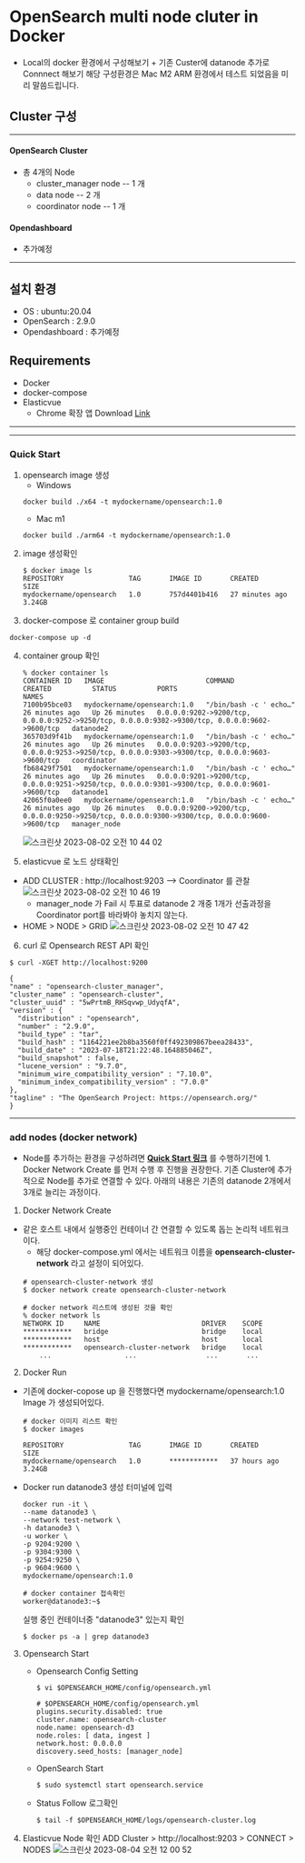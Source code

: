 # OpenSearch multi node cluter in Docker
- Local의 docker 환경에서 구성해보기 + 기존 Custer에 datanode 추가로 Connnect 해보기
해당 구성환경은 Mac M2 ARM 환경에서 테스트 되었음을 미리 말씀드립니다.

## Cluster 구성
---
#### OpenSearch Cluster
- 총 4개의 Node
  - cluster_manager node -- 1 개
  - data node -- 2 개
  - coordinator node -- 1 개
#### Opendashboard 
- 추가예정
---

## 설치 환경
- OS : ubuntu:20.04
- OpenSearch : 2.9.0
- Opendashboard : 추가예정

## Requirements
- Docker
- docker-compose
- Elasticvue
  -  Chrome 확장 앱 Download [Link]
---
---

### Quick Start

1. opensearch image 생성
   - Windows
    ```shell
    docker build ./x64 -t mydockername/opensearch:1.0 
    ```
   - Mac m1
    ```shell
    docker build ./arm64 -t mydockername/opensearch:1.0 
    ```
2. image 생성확인
    ```shell
    $ docker image ls
    REPOSITORY                TAG       IMAGE ID       CREATED          SIZE
    mydockername/opensearch   1.0       757d4401b416   27 minutes ago   3.24GB
    ``` 
3. docker-compose 로 container group build
  ```shell
  docker-compose up -d
  ```

4. container group 확인
    ```shell
    % docker container ls
    CONTAINER ID   IMAGE                         COMMAND                  CREATED          STATUS          PORTS                                                                                            NAMES
    7100b95bce03   mydockername/opensearch:1.0   "/bin/bash -c ' echo…"   26 minutes ago   Up 26 minutes   0.0.0.0:9202->9200/tcp, 0.0.0.0:9252->9250/tcp, 0.0.0.0:9302->9300/tcp, 0.0.0.0:9602->9600/tcp   datanode2
    365703d9f41b   mydockername/opensearch:1.0   "/bin/bash -c ' echo…"   26 minutes ago   Up 26 minutes   0.0.0.0:9203->9200/tcp, 0.0.0.0:9253->9250/tcp, 0.0.0.0:9303->9300/tcp, 0.0.0.0:9603->9600/tcp   coordinator
    fb68429f7501   mydockername/opensearch:1.0   "/bin/bash -c ' echo…"   26 minutes ago   Up 26 minutes   0.0.0.0:9201->9200/tcp, 0.0.0.0:9251->9250/tcp, 0.0.0.0:9301->9300/tcp, 0.0.0.0:9601->9600/tcp   datanode1
    42065f0a0ee0   mydockername/opensearch:1.0   "/bin/bash -c ' echo…"   26 minutes ago   Up 26 minutes   0.0.0.0:9200->9200/tcp, 0.0.0.0:9250->9250/tcp, 0.0.0.0:9300->9300/tcp, 0.0.0.0:9600->9600/tcp   manager_node
    ```
    ![스크린샷 2023-08-02 오전 10 44 02](https://github.com/Themath93/opensearch-cluster/assets/108844287/a8679f69-33b1-4f00-b0ef-66a4f76f546c)

5. elasticvue 로 노드 상태확인
  - ADD CLUSTER : http://localhost:9203 --> Coordinator 를 관찰 
    ![스크린샷 2023-08-02 오전 10 46 19](https://github.com/Themath93/opensearch-cluster/assets/108844287/b8c03c85-d2aa-4ebc-bae1-bc5985de2bfe)
    - manager_node 가 Fail 시 투표로 datanode 2 개중 1개가 선출과정을 Coordinator port를 바라봐야 놓치지 않는다.
  - HOME > NODE > GRID
    ![스크린샷 2023-08-02 오전 10 47 42](https://github.com/Themath93/opensearch-cluster/assets/108844287/f8020dec-19c6-405a-8d0b-daa60bb6a2f7)

6. curl 로 Opensearch REST API 확인
  ```shell
  $ curl -XGET http://localhost:9200
  
  {
  "name" : "opensearch-cluster_manager",
  "cluster_name" : "opensearch-cluster",
  "cluster_uuid" : "5wPrtmB_RHSqvwp_UdyqfA",
  "version" : {
    "distribution" : "opensearch",
    "number" : "2.9.0",
    "build_type" : "tar",
    "build_hash" : "1164221ee2b8ba3560f0ff492309867beea28433",
    "build_date" : "2023-07-18T21:22:48.164885046Z",
    "build_snapshot" : false,
    "lucene_version" : "9.7.0",
    "minimum_wire_compatibility_version" : "7.10.0",
    "minimum_index_compatibility_version" : "7.0.0"
  },
  "tagline" : "The OpenSearch Project: https://opensearch.org/"
  }
  ```
---

### add nodes (docker network)
- Node를 추가하는 환경을 구성하려면 **[Quick Start 링크]** 를 수행하기전에 1. Docker Network Create 를 먼저 수행 후 진행을 권장한다.
기존 Cluster에 추가적으로 Node를 추가로 연결할 수 있다. 아래의
내용은 기존의 datanode 2개에서 3개로 늘리는 과정이다.

1. Docker Network Create
  - 같은 호스트 내에서 실행중인 컨테이너 간 연결할 수 있도록 돕는 논리적 네트워크이다.
    - 해당 docker-compose.yml 에서는 네트워크 이름을 **opensearch-cluster-network** 라고 설정이 되어있다.
    ```shell
    # opensearch-cluster-network 생성
    $ docker network create opensearch-cluster-network
    
    # docker network 리스트에 생성된 것을 확인
    % docker network ls
    NETWORK ID     NAME                         DRIVER    SCOPE
    ************   bridge                       bridge    local
    ************   host                         host      local
    ************   opensearch-cluster-network   bridge    local
        ...                  ...                 ...       ...
    ```
2. Docker Run
  - 기존에 docker-copose up 을 진행했다면 mydockername/opensearch:1.0 Image 가 생성되어있다.
    ```shell
    # docker 이미지 리스트 확인
    $ docker images
    
    REPOSITORY                TAG       IMAGE ID       CREATED        SIZE
    mydockername/opensearch   1.0       ************   37 hours ago   3.24GB
    ```
  - Docker run datanode3 생성 터미널에 입력
    ```shell
    docker run -it \
    --name datanode3 \
    --network test-network \
    -h datanode3 \
    -u worker \
    -p 9204:9200 \
    -p 9304:9300 \
    -p 9254:9250 \
    -p 9604:9600 \
    mydockername/opensearch:1.0
    ```
    
    ```shell
    # docker container 접속확인
    worker@datanode3:~$
    ```
    실행 중인 컨테이너중 "datanode3" 있는지 확인
    ```shell
    $ docker ps -a | grep datanode3
    ```
    
3. Opensearch Start
    - Opensearch Config Setting
      ```shell
      $ vi $OPENSEARCH_HOME/config/opensearch.yml
      ```
      
      ```shell
      # $OPENSEARCH_HOME/config/opensearch.yml
      plugins.security.disabled: true
      cluster.name: opensearch-cluster
      node.name: opensearch-d3
      node.roles: [ data, ingest ]
      network.host: 0.0.0.0
      discovery.seed_hosts: [manager_node]
      ```

   - OpenSearch Start
     ```shell
     $ sudo systemctl start opensearch.service
     ```

   - Status Follow
     로그확인
     ```sheell
     $ tail -f $OPENSEARCH_HOME/logs/opensearch-cluster.log
     ```
     
4. Elasticvue Node 확인
   ADD Cluster > http://localhost:9203 > CONNECT > NODES
   ![스크린샷 2023-08-04 오전 12 00 52](https://github.com/Themath93/opensearch-cluster/assets/108844287/2ddd6e95-0791-4897-9227-81e8077ffa42)

     
      

[Quick Start 링크]:[###-Quick-Start]
[Link]: https://chrome.google.com/webstore/detail/elasticvue/hkedbapjpblbodpgbajblpnlpenaebaa
